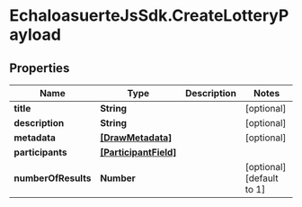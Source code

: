 # EchaloasuerteJsSdk.CreateLotteryPayload

## Properties

Name | Type | Description | Notes
------------ | ------------- | ------------- | -------------
**title** | **String** |  | [optional] 
**description** | **String** |  | [optional] 
**metadata** | [**[DrawMetadata]**](DrawMetadata.md) |  | [optional] 
**participants** | [**[ParticipantField]**](ParticipantField.md) |  | 
**numberOfResults** | **Number** |  | [optional] [default to 1]



